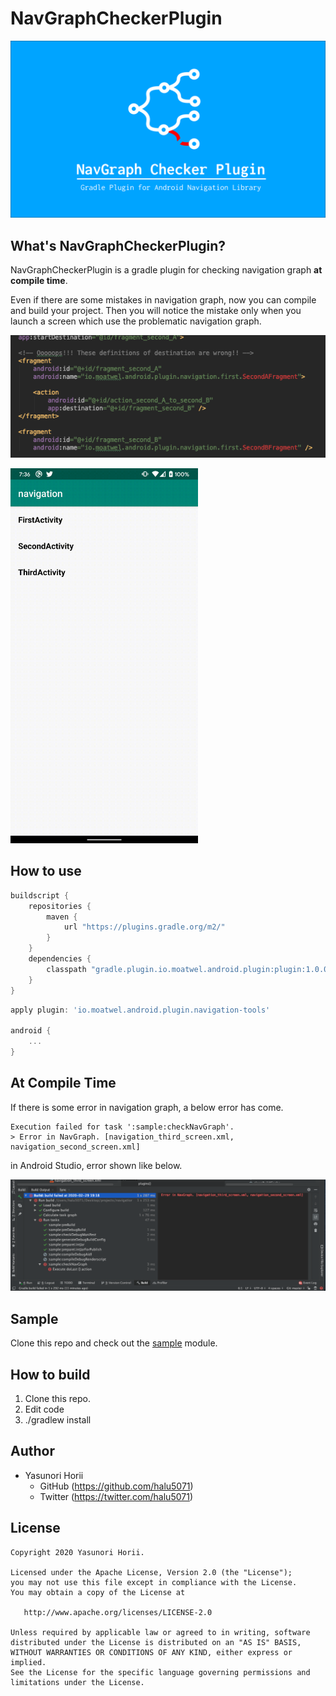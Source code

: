 # NavGraphCheckerPlugin
![NavGraphCheckerPlugin](./assets/NavGraphCheckerPlugin.png)

## What's NavGraphCheckerPlugin?
NavGraphCheckerPlugin is a gradle plugin for checking navigation graph **at compile time**.

Even if there are some mistakes in navigation graph, now you can compile and build your project. Then you will notice the mistake only when you launch a screen which use the problematic navigation graph.

![](./assets/wrong_destination.png)

<img src="./assets/wrong_nav.gif" width=300px>

## How to use
```build.gradle
buildscript {
    repositories {
        maven {
            url "https://plugins.gradle.org/m2/"
        }
    }
    dependencies {
        classpath "gradle.plugin.io.moatwel.android.plugin:plugin:1.0.0-SNAPSHOT"
    }
}
```

```build.gradle
apply plugin: 'io.moatwel.android.plugin.navigation-tools'

android {
    ...
}
```

## At Compile Time
If there is some error in navigation graph, a below error has come.

```shell
Execution failed for task ':sample:checkNavGraph'.
> Error in NavGraph. [navigation_third_screen.xml, navigation_second_screen.xml]
```

in Android Studio, error shown like below.

![](./assets/build_error.png)

## Sample
Clone this repo and check out the [sample](https://github.com/halu5071/NavGraphCheckerPlugin/tree/master/sample) module.

## How to build
1. Clone this repo.
2. Edit code
3. ./gradlew install

## Author
- Yasunori Horii
  - GitHub (https://github.com/halu5071)
  - Twitter (https://twitter.com/halu5071)

## License
```
Copyright 2020 Yasunori Horii.

Licensed under the Apache License, Version 2.0 (the "License");
you may not use this file except in compliance with the License.
You may obtain a copy of the License at

   http://www.apache.org/licenses/LICENSE-2.0

Unless required by applicable law or agreed to in writing, software
distributed under the License is distributed on an "AS IS" BASIS,
WITHOUT WARRANTIES OR CONDITIONS OF ANY KIND, either express or implied.
See the License for the specific language governing permissions and
limitations under the License.
```
